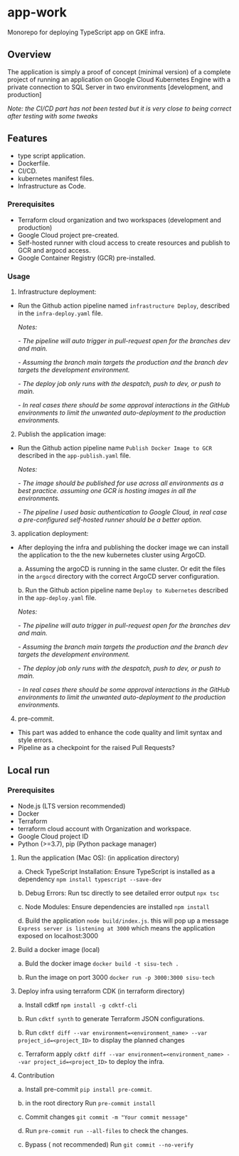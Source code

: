 # app-work
Monorepo for deploying TypeScript app on GKE infra.

## Overview
The application is simply a proof of concept (minimal version) of a complete project of running an application on Google Cloud Kubernetes Engine with a private connection to SQL Server in two environments [development, and production]

*Note: the CI/CD part has not been tested but it is very close to being correct after testing with some tweaks*

## Features
- type script application.
- Dockerfile.
- CI/CD.
- kubernetes manifest files.
- Infrastructure as Code.

### Prerequisites
- Terraform cloud organization and two workspaces (development and production)
- Google Cloud project pre-created.
- Self-hosted runner with cloud access to create resources and publish to GCR and argocd access.
- Google Container Registry (GCR) pre-installed.

### Usage
1. Infrastructure deployment:
- Run the Github action pipeline named `infrastructure Deploy`, described in the `infra-deploy.yaml` file.

    *Notes:*

    *-  The pipeline will auto trigger in pull-request open for the branches dev and main.* 

    *- Assuming the branch main targets the production and the branch dev targets the development environment.*

    *- The deploy job only runs with the despatch, push to dev, or push to main.*

    *- In real cases there should be some approval interactions in the GitHub environments to limit the unwanted auto-deployment to the production environments.*


2. Publish the application image:
    
- Run the Github action pipeline name `Publish Docker Image to GCR` described in the `app-publish.yaml` file.

    *Notes:*

    *- The image should be published for use across all environments as a best practice. assuming one GCR is hosting images in all the environments.* 

    *- The pipeline I used basic authentication to Google Cloud, in real case a pre-configured self-hosted runner should be a better option.*

3. application deployment:

- After deploying the infra and publishing the docker image we can install the application to the the new kubernetes cluster using ArgoCD.
    
    a. Assuming the argoCD is running in the same cluster. Or edit the files in the `argocd` directory with the correct ArgoCD server configuration.

    b. Run the Github action pipeline name `Deploy to Kubernetes` described in the `app-deploy.yaml` file.

    *Notes:*

    *-  The pipeline will auto trigger in pull-request open for the branches dev and main.* 

    *- Assuming the branch main targets the production and the branch dev targets the development environment.*

    *- The deploy job only runs with the despatch, push to dev, or push to main.*

    *- In real cases there should be some approval interactions in the GitHub environments to limit the unwanted auto-deployment to the production environments.*

4. pre-commit.
- This part was added to enhance the code quality and limit syntax and style errors.
- Pipeline as a checkpoint for the raised Pull Requests? 

## Local run
### Prerequisites
- Node.js (LTS version recommended)
- Docker
- Terraform
- terraform cloud account with Organization and workspace.
- Google Cloud project ID
- Python (>=3.7), pip (Python package manager)

1. Run the application (Mac OS): (in application directory)
    
    a. Check TypeScript Installation: Ensure TypeScript is installed as a dependency `npm install typescript --save-dev`
    
    b. Debug Errors: Run tsc directly to see detailed error output `npx tsc`

    c. Node Modules: Ensure dependencies are installed `npm install`

    d. Build the application `node build/index.js`.
      this will pop up a message `Express server is listening at 3000` which means the application exposed on localhost:3000

2. Build a docker image (local)

    a. Buld the docker image `docker build -t sisu-tech .`

    b. Run the image on port 3000 `docker run -p 3000:3000 sisu-tech`

3. Deploy infra using terraform CDK (in terraform directory)

    a. Install cdktf `npm install -g cdktf-cli`

    b. Run `cdktf synth` to generate Terraform JSON configurations.
    
    b. Run `cdktf diff --var environment=<environment_name> --var project_id=<project_ID>` to display the planned changes

    c. Terraform apply `cdktf diff --var environment=<environment_name> --var project_id=<project_ID>` to deploy the infra.

4. Contribution

    a. Install pre-commit `pip install pre-commit`.

    b. in the root directory Run `pre-commit install`

    c. Commit changes `git commit -m "Your commit message"`
    
    d. Run `pre-commit run --all-files` to check the changes.

    c. Bypass ( not recommended) Run `git commit --no-verify`
